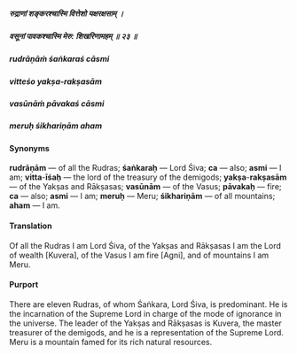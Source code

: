 ##### रुद्राणां शङ्करश्चास्मि वित्तेशो यक्षरक्षसाम् ।
##### वसूनां पावकश्चास्मि मेरु: शिखरिणामहम् ॥ २३ ॥

##### rudrāṇāṁ śaṅkaraś cāsmi
##### vitteśo yakṣa-rakṣasām
##### vasūnāṁ pāvakaś cāsmi
##### meruḥ śikhariṇām aham

#### Synonyms

**rudrāṇām** — of all the Rudras; **śaṅkaraḥ** — Lord Śiva; **ca** — also; **asmi** — I am; **vitta**-**īśaḥ** — the lord of the treasury of the demigods; **yakṣa**-**rakṣasām** — of the Yakṣas and Rākṣasas; **vasūnām** — of the Vasus; **pāvakaḥ** — fire; **ca** — also; **asmi** — I am; **meruḥ** — Meru; **śikhariṇām** — of all mountains; **aham** — I am.

#### Translation

Of all the Rudras I am Lord Śiva, of the Yakṣas and Rākṣasas I am the Lord of wealth [Kuvera], of the Vasus I am fire [Agni], and of mountains I am Meru.

#### Purport

There are eleven Rudras, of whom Śaṅkara, Lord Śiva, is predominant. He is the incarnation of the Supreme Lord in charge of the mode of ignorance in the universe. The leader of the Yakṣas and Rākṣasas is Kuvera, the master treasurer of the demigods, and he is a representation of the Supreme Lord. Meru is a mountain famed for its rich natural resources.